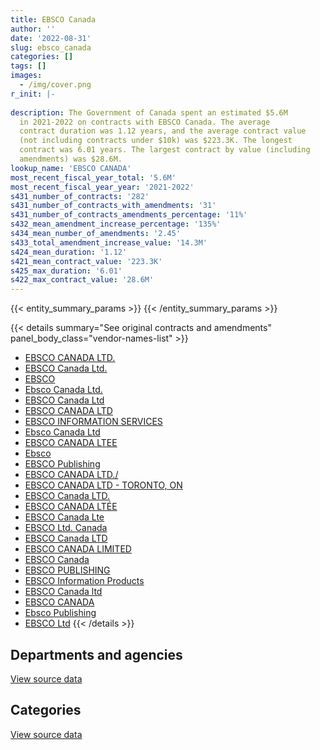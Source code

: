 ```yaml
---
title: EBSCO Canada
author: ''
date: '2022-08-31'
slug: ebsco_canada
categories: []
tags: []
images:
  - /img/cover.png
r_init: |-
  
description: The Government of Canada spent an estimated $5.6M
  in 2021-2022 on contracts with EBSCO Canada. The average
  contract duration was 1.12 years, and the average contract value
  (not including contracts under $10k) was $223.3K. The longest
  contract was 6.01 years. The largest contract by value (including
  amendments) was $28.6M.
lookup_name: 'EBSCO CANADA'
most_recent_fiscal_year_total: '5.6M'
most_recent_fiscal_year_year: '2021-2022'
s431_number_of_contracts: '282'
s431_number_of_contracts_with_amendments: '31'
s431_number_of_contracts_amendments_percentage: '11%'
s432_mean_amendment_increase_percentage: '135%'
s434_mean_number_of_amendments: '2.45'
s433_total_amendment_increase_value: '14.3M'
s424_mean_duration: '1.12'
s421_mean_contract_value: '223.3K'
s425_max_duration: '6.01'
s422_max_contract_value: '28.6M'
---
```


<script src="/rmarkdown-libs/htmlwidgets/htmlwidgets.js"></script>
<link href="/rmarkdown-libs/datatables-css/datatables-crosstalk.css" rel="stylesheet" />
<script src="/rmarkdown-libs/datatables-binding/datatables.js"></script>
<script src="/rmarkdown-libs/jquery/jquery-3.6.0.min.js"></script>
<link href="/rmarkdown-libs/dt-core-bootstrap/css/dataTables.bootstrap.min.css" rel="stylesheet" />
<link href="/rmarkdown-libs/dt-core-bootstrap/css/dataTables.bootstrap.extra.css" rel="stylesheet" />
<script src="/rmarkdown-libs/dt-core-bootstrap/js/jquery.dataTables.min.js"></script>
<script src="/rmarkdown-libs/dt-core-bootstrap/js/dataTables.bootstrap.min.js"></script>
<link href="/rmarkdown-libs/crosstalk/css/crosstalk.min.css" rel="stylesheet" />
<script src="/rmarkdown-libs/crosstalk/js/crosstalk.min.js"></script>
<script src="/rmarkdown-libs/htmlwidgets/htmlwidgets.js"></script>
<link href="/rmarkdown-libs/datatables-css/datatables-crosstalk.css" rel="stylesheet" />
<script src="/rmarkdown-libs/datatables-binding/datatables.js"></script>
<script src="/rmarkdown-libs/jquery/jquery-3.6.0.min.js"></script>
<link href="/rmarkdown-libs/dt-core-bootstrap/css/dataTables.bootstrap.min.css" rel="stylesheet" />
<link href="/rmarkdown-libs/dt-core-bootstrap/css/dataTables.bootstrap.extra.css" rel="stylesheet" />
<script src="/rmarkdown-libs/dt-core-bootstrap/js/jquery.dataTables.min.js"></script>
<script src="/rmarkdown-libs/dt-core-bootstrap/js/dataTables.bootstrap.min.js"></script>
<link href="/rmarkdown-libs/crosstalk/css/crosstalk.min.css" rel="stylesheet" />
<script src="/rmarkdown-libs/crosstalk/js/crosstalk.min.js"></script>

{{< entity_summary_params >}}
{{< /entity_summary_params >}}

{{< details summary="See original contracts and amendments" panel_body_class="vendor-names-list" >}}
- [EBSCO CANADA LTD.](https://search.open.canada.ca/en/ct/?sort=contract_value_f%20desc&page=1&search_text=%22EBSCO%20CANADA%20LTD.%22)
- [EBSCO Canada Ltd.](https://search.open.canada.ca/en/ct/?sort=contract_value_f%20desc&page=1&search_text=%22EBSCO%20Canada%20Ltd.%22)
- [EBSCO](https://search.open.canada.ca/en/ct/?sort=contract_value_f%20desc&page=1&search_text=%22EBSCO%22)
- [Ebsco Canada Ltd.](https://search.open.canada.ca/en/ct/?sort=contract_value_f%20desc&page=1&search_text=%22Ebsco%20Canada%20Ltd.%22)
- [EBSCO Canada Ltd](https://search.open.canada.ca/en/ct/?sort=contract_value_f%20desc&page=1&search_text=%22EBSCO%20Canada%20Ltd%22)
- [EBSCO CANADA LTD](https://search.open.canada.ca/en/ct/?sort=contract_value_f%20desc&page=1&search_text=%22EBSCO%20CANADA%20LTD%22)
- [EBSCO INFORMATION SERVICES](https://search.open.canada.ca/en/ct/?sort=contract_value_f%20desc&page=1&search_text=%22EBSCO%20INFORMATION%20SERVICES%22)
- [Ebsco Canada Ltd](https://search.open.canada.ca/en/ct/?sort=contract_value_f%20desc&page=1&search_text=%22Ebsco%20Canada%20Ltd%22)
- [EBSCO CANADA LTEE](https://search.open.canada.ca/en/ct/?sort=contract_value_f%20desc&page=1&search_text=%22EBSCO%20CANADA%20LTEE%22)
- [Ebsco](https://search.open.canada.ca/en/ct/?sort=contract_value_f%20desc&page=1&search_text=%22Ebsco%22)
- [EBSCO Publishing](https://search.open.canada.ca/en/ct/?sort=contract_value_f%20desc&page=1&search_text=%22EBSCO%20Publishing%22)
- [EBSCO CANADA LTD./](https://search.open.canada.ca/en/ct/?sort=contract_value_f%20desc&page=1&search_text=%22EBSCO%20CANADA%20LTD.%2f%22)
- [EBSCO CANADA LTD - TORONTO, ON](https://search.open.canada.ca/en/ct/?sort=contract_value_f%20desc&page=1&search_text=%22EBSCO%20CANADA%20LTD%20-%20TORONTO%2c%20ON%22)
- [EBSCO Canada LTD.](https://search.open.canada.ca/en/ct/?sort=contract_value_f%20desc&page=1&search_text=%22EBSCO%20Canada%20LTD.%22)
- [EBSCO CANADA LTÉE](https://search.open.canada.ca/en/ct/?sort=contract_value_f%20desc&page=1&search_text=%22EBSCO%20CANADA%20LT%c3%89E%22)
- [EBSCO Canada Lte](https://search.open.canada.ca/en/ct/?sort=contract_value_f%20desc&page=1&search_text=%22EBSCO%20Canada%20Lte%22)
- [EBSCO Ltd. Canada](https://search.open.canada.ca/en/ct/?sort=contract_value_f%20desc&page=1&search_text=%22EBSCO%20Ltd.%20Canada%22)
- [EBSCO Canada LTD](https://search.open.canada.ca/en/ct/?sort=contract_value_f%20desc&page=1&search_text=%22EBSCO%20Canada%20LTD%22)
- [EBSCO CANADA LIMITED](https://search.open.canada.ca/en/ct/?sort=contract_value_f%20desc&page=1&search_text=%22EBSCO%20CANADA%20LIMITED%22)
- [EBSCO Canada](https://search.open.canada.ca/en/ct/?sort=contract_value_f%20desc&page=1&search_text=%22EBSCO%20Canada%22)
- [EBSCO PUBLISHING](https://search.open.canada.ca/en/ct/?sort=contract_value_f%20desc&page=1&search_text=%22EBSCO%20PUBLISHING%22)
- [EBSCO Information Products](https://search.open.canada.ca/en/ct/?sort=contract_value_f%20desc&page=1&search_text=%22EBSCO%20Information%20Products%22)
- [EBSCO Canada ltd](https://search.open.canada.ca/en/ct/?sort=contract_value_f%20desc&page=1&search_text=%22EBSCO%20Canada%20ltd%22)
- [EBSCO CANADA](https://search.open.canada.ca/en/ct/?sort=contract_value_f%20desc&page=1&search_text=%22EBSCO%20CANADA%22)
- [Ebsco Publishing](https://search.open.canada.ca/en/ct/?sort=contract_value_f%20desc&page=1&search_text=%22Ebsco%20Publishing%22)
- [EBSCO Ltd](https://search.open.canada.ca/en/ct/?sort=contract_value_f%20desc&page=1&search_text=%22EBSCO%20Ltd%22)
{{< /details >}}

## Departments and agencies

<div id="htmlwidget-1" style="width:100%;height:auto;" class="datatables html-widget"></div>
<script type="application/json" data-for="htmlwidget-1">{"x":{"style":"bootstrap","filter":"none","vertical":false,"data":[["<a href=\"/departments/aafc-aac/\">Agriculture and Agri-Food Canada<\/a>","<a href=\"/departments/aandc-aadnc/\">Crown-Indigenous Relations and Northern Affairs Canada<\/a>","<a href=\"/departments/cer-rec/\">Canada Energy Regulator<\/a>","<a href=\"/departments/cic/\">Immigration, Refugees and Citizenship Canada<\/a>","<a href=\"/departments/cnsc-ccsn/\">Canadian Nuclear Safety Commission<\/a>","<a href=\"/departments/cpc-cpp/\">Civilian Review and Complaints Commission for the RCMP<\/a>","<a href=\"/departments/cra-arc/\">Canada Revenue Agency<\/a>","<a href=\"/departments/csa-asc/\">Canadian Space Agency<\/a>","<a href=\"/departments/csps-efpc/\">Canada School of Public Service<\/a>","<a href=\"/departments/dfatd-maecd/\">Global Affairs Canada<\/a>","<a href=\"/departments/dfo-mpo/\">Fisheries and Oceans Canada<\/a>","<a href=\"/departments/dnd-mdn/\">National Defence<\/a>","<a href=\"/departments/ec/\">Environment and Climate Change Canada<\/a>","<a href=\"/departments/esdc-edsc/\">Employment and Social Development Canada<\/a>","<a href=\"/departments/fin/\">Department of Finance Canada<\/a>","<a href=\"/departments/hc-sc/\">Health Canada<\/a>","<a href=\"/departments/ic/\">Innovation, Science and Economic Development Canada<\/a>","<a href=\"/departments/infc/\">Infrastructure Canada<\/a>","<a href=\"/departments/isc-sac/\">Indigenous Services Canada<\/a>","<a href=\"/departments/jus/\">Department of Justice Canada<\/a>","<a href=\"/departments/nrc-cnrc/\">National Research Council Canada<\/a>","<a href=\"/departments/nrcan-rncan/\">Natural Resources Canada<\/a>","<a href=\"/departments/nsira-ossnr/\">National Security and Intelligence Review Agency<\/a>","<a href=\"/departments/oag-bvg/\">Office of the Auditor General of Canada<\/a>","<a href=\"/departments/pc/\">Parks Canada<\/a>","<a href=\"/departments/pch/\">Canadian Heritage<\/a>","<a href=\"/departments/pco-bcp/\">Privy Council Office<\/a>","<a href=\"/departments/ps-sp/\">Public Safety Canada<\/a>","<a href=\"/departments/psc-cfp/\">Public Service Commission of Canada<\/a>","<a href=\"/departments/pwgsc-tpsgc/\">Public Services and Procurement Canada<\/a>","<a href=\"/departments/rcmp-grc/\">Royal Canadian Mounted Police<\/a>","<a href=\"/departments/statcan/\">Statistics Canada<\/a>"],[91128.52,52219.26,13025.61,49992.08,18060.21,40703.39,100374.66,34194.86,29530.4,225783.69,253796.91,1990543.25,45128.07,154568.06,81573.04,null,229057.29,31270.72,101845.37,21618.17,208982.67,160482.28,null,74773.35,124788.31,134619.5,127545.66,99012.11,37628.02,null,120795.97,4720.58],[268374.51,353080.41,14857.44,21994.44,631856.86,null,92124.69,82863.07,74746.4,145664.89,252268.49,2133039.3,145791.97,155215.13,81796.53,null,297974.75,111401.95,317950.92,23608.39,327096.62,160921.95,4967.95,null,137812.41,119461.28,167735.5,268454.24,12761.77,5148.48,110567.59,null],[313727.79,322209.99,14984.5,30439.88,156796.24,93290.01,85257.91,22343.6,74542.18,182081.11,258789.04,2590449.34,147427.31,145162.31,81573.04,19187.64,305308.16,null,55249.7,22511.82,10308.87,127155.04,16309.32,null,248947.01,102719.76,101559.98,130696.79,10522.14,6349.02,44643.09,81550.97],[294445.12,null,14578.58,62573.02,39698.16,null,113573.49,14773.65,50659.89,444509.2,77775.01,2591130.66,77558.6,141505.58,83147.09,4684.12,307438.89,null,315596.63,11098.86,null,169689.83,8863.55,null,162422.34,149573.26,102321.45,null,8456.94,null,203684.1,137037.83]],"container":"<table class=\"table table-striped table-hover row-border order-column display\">\n  <thead>\n    <tr>\n      <th>Department<\/th>\n      <th>2018-2019<\/th>\n      <th>2019-2020<\/th>\n      <th>2020-2021<\/th>\n      <th>2021-2022<\/th>\n    <\/tr>\n  <\/thead>\n<\/table>","options":{"order":[[4,"desc"]],"pageLength":10,"autoWidth":true,"columnDefs":[{"targets":1,"render":"function(data, type, row, meta) {\n    return type !== 'display' ? data : DTWidget.formatCurrency(data, \"$\", 2, 3, \",\", \".\", true, null);\n  }"},{"targets":2,"render":"function(data, type, row, meta) {\n    return type !== 'display' ? data : DTWidget.formatCurrency(data, \"$\", 2, 3, \",\", \".\", true, null);\n  }"},{"targets":3,"render":"function(data, type, row, meta) {\n    return type !== 'display' ? data : DTWidget.formatCurrency(data, \"$\", 2, 3, \",\", \".\", true, null);\n  }"},{"targets":4,"render":"function(data, type, row, meta) {\n    return type !== 'display' ? data : DTWidget.formatCurrency(data, \"$\", 2, 3, \",\", \".\", true, null);\n  }"},{"width":"16%","targets":[1,2,3,4]},{"className":"dt-right","targets":[1,2,3,4]}],"orderClasses":false}},"evals":["options.columnDefs.0.render","options.columnDefs.1.render","options.columnDefs.2.render","options.columnDefs.3.render"],"jsHooks":[]}</script>
<p class="text-right">
<a href="https://github.com/GoC-Spending/contracts-data/tree/main/data/out/vendors/ebsco_canada/summary_by_fiscal_year_by_department.csv" class="source-data-link btn btn-link">View source data</a>
</p>

## Categories

<div id="htmlwidget-2" style="width:100%;height:auto;" class="datatables html-widget"></div>
<script type="application/json" data-for="htmlwidget-2">{"x":{"style":"bootstrap","filter":"none","vertical":false,"data":[["<a href=\"/categories/office_management/\">Office management<\/a>","<a href=\"/categories/defence/\">Defence<\/a>","<a href=\"/categories/professional_services/\">Professional services<\/a>","<a href=\"/categories/information_technology/\">Information technology<\/a>","<a href=\"/categories/industrial_products_and_services/\">Industrial products and services<\/a>","<a href=\"/categories/human_capital/\">Human capital<\/a>"],[2281050.44,42078.6,1705.65,1195235.26,null,1137692.06],[2650955.32,33381.51,null,2310560.36,null,1524640.72],[2750030.75,null,103732.24,1565869.72,null,1382460.86],[2454915.48,null,211367.14,1600040.41,61298.63,1259174.19]],"container":"<table class=\"table table-striped table-hover row-border order-column display\">\n  <thead>\n    <tr>\n      <th>Category<\/th>\n      <th>2018-2019<\/th>\n      <th>2019-2020<\/th>\n      <th>2020-2021<\/th>\n      <th>2021-2022<\/th>\n    <\/tr>\n  <\/thead>\n<\/table>","options":{"order":[[4,"desc"]],"dom":"t","pageLength":30,"autoWidth":true,"columnDefs":[{"targets":1,"render":"function(data, type, row, meta) {\n    return type !== 'display' ? data : DTWidget.formatCurrency(data, \"$\", 2, 3, \",\", \".\", true, null);\n  }"},{"targets":2,"render":"function(data, type, row, meta) {\n    return type !== 'display' ? data : DTWidget.formatCurrency(data, \"$\", 2, 3, \",\", \".\", true, null);\n  }"},{"targets":3,"render":"function(data, type, row, meta) {\n    return type !== 'display' ? data : DTWidget.formatCurrency(data, \"$\", 2, 3, \",\", \".\", true, null);\n  }"},{"targets":4,"render":"function(data, type, row, meta) {\n    return type !== 'display' ? data : DTWidget.formatCurrency(data, \"$\", 2, 3, \",\", \".\", true, null);\n  }"},{"width":"16%","targets":[1,2,3,4]},{"className":"dt-right","targets":[1,2,3,4]}],"orderClasses":false,"lengthMenu":[10,25,30,50,100]}},"evals":["options.columnDefs.0.render","options.columnDefs.1.render","options.columnDefs.2.render","options.columnDefs.3.render"],"jsHooks":[]}</script>
<p class="text-right">
<a href="https://github.com/GoC-Spending/contracts-data/tree/main/data/out/vendors/ebsco_canada/summary_by_fiscal_year_by_category.csv" class="source-data-link btn btn-link">View source data</a>
</p>
